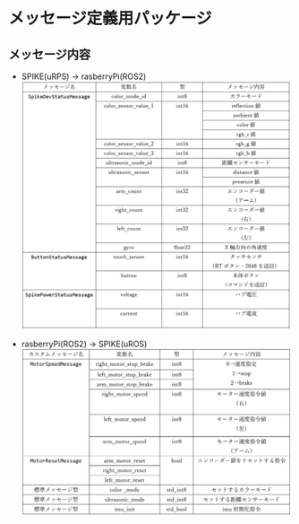 # メッセージ定義用パッケージ

## メッセージ内容
- SPIKE(uRPS) → rasberryPi(ROS2)<BR>
![to_rpi_message](../imgs/to_rpi_msg_contents.png)

- rasberryPi(ROS2) → SPIKE(uROS) <BR>
![to_spike_message](../imgs/to_spike_msg_contents.png)